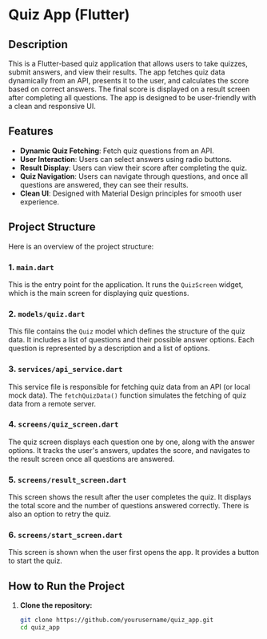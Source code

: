 # Quiz App (Flutter)

## Description

This is a Flutter-based quiz application that allows users to take quizzes, submit answers, and view their results. The app fetches quiz data dynamically from an API, presents it to the user, and calculates the score based on correct answers. The final score is displayed on a result screen after completing all questions. The app is designed to be user-friendly with a clean and responsive UI.

## Features

- **Dynamic Quiz Fetching**: Fetch quiz questions from an API.
- **User Interaction**: Users can select answers using radio buttons.
- **Result Display**: Users can view their score after completing the quiz.
- **Quiz Navigation**: Users can navigate through questions, and once all questions are answered, they can see their results.
- **Clean UI**: Designed with Material Design principles for smooth user experience.

## Project Structure

Here is an overview of the project structure:


### 1. **`main.dart`**
This is the entry point for the application. It runs the `QuizScreen` widget, which is the main screen for displaying quiz questions.

### 2. **`models/quiz.dart`**
This file contains the `Quiz` model which defines the structure of the quiz data. It includes a list of questions and their possible answer options. Each question is represented by a description and a list of options.

### 3. **`services/api_service.dart`**
This service file is responsible for fetching quiz data from an API (or local mock data). The `fetchQuizData()` function simulates the fetching of quiz data from a remote server.

### 4. **`screens/quiz_screen.dart`**
The quiz screen displays each question one by one, along with the answer options. It tracks the user's answers, updates the score, and navigates to the result screen once all questions are answered.

### 5. **`screens/result_screen.dart`**
This screen shows the result after the user completes the quiz. It displays the total score and the number of questions answered correctly. There is also an option to retry the quiz.

### 6. **`screens/start_screen.dart`**
This screen is shown when the user first opens the app. It provides a button to start the quiz.

## How to Run the Project

1. **Clone the repository:**
   ```bash
   git clone https://github.com/yourusername/quiz_app.git
   cd quiz_app


